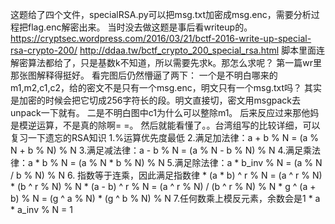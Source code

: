 
  这题给了四个文件，specialRSA.py可以把msg.txt加密成msg.enc，需要分析过程把flag.enc解密出来。
  当时没去做这题是事后看writeup的。
  https://cryptsec.wordpress.com/2016/03/21/bctf-2016-write-up-special-rsa-crypto-200/
  http://ddaa.tw/bctf_crypto_200_special_rsa.html
  脚本里面连解密算法都给了，只是基数k不知道，所以需要先求k。那怎么求呢？
  第一篇wr里那张图解释得挺好。
  看完图后仍然懵逼了两下：
  一个是不明白哪来的m1,m2,c1,c2，给的密文不是只有一个msg.enc，明文只有一个msg.txt吗？
  其实是加密的时候会把它切成256字符长的段。明文直接切，密文用msgpack去unpack一下就有。
  二是不明白图中c1为什么可以整除m1。
  后来反应过来那他妈是模逆运算，不是真的除啊= =。
  然后就能看懂了。。台湾组写的比较详细，可以复习一下遗忘的RSA知识
1.%运算优先度最低
2.满足加法律：a + b % N = (a % N + b % N) % N 
3.满足减法律：a - b % N = (a % N - b % N) % N
4.满足乘法律：a * b % N = (a % N * b % N) % N
5.满足除法律：a * b_inv % N = (a % N / b % N) % N
6. 指数等于连乘，因此满足指数律
	* (a * b) ^ r % N = (a ^ r % N) * (b ^ r % N) % N
	* (a - b) ^ r % N = (a ^ r % N) / (b ^ r % N) % N
	* g ^ (a + b) % N = (g ^ a % N) * (g ^ b % N) % N
7.任何数乘上模反元素，余数会是1
	* a * a_inv % N = 1


  
  
